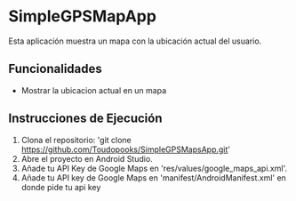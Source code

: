 # SimpleGPSMapApp

Esta aplicación muestra un mapa con la ubicación actual del usuario.

## Funcionalidades

- Mostrar la ubicacion actual en un mapa

## Instrucciones de Ejecución

1. Clona el repositorio: 'git clone https://github.com/Toudopooks/SimpleGPSMapsApp.git'
2. Abre el proyecto en Android Studio.
3. Añade tu API Key de Google Maps en 'res/values/google_maps_api.xml'.
4. Añade tu API key de Google Maps en 'manifest/AndroidManifest.xml' en <meta-data> donde pide tu api key
